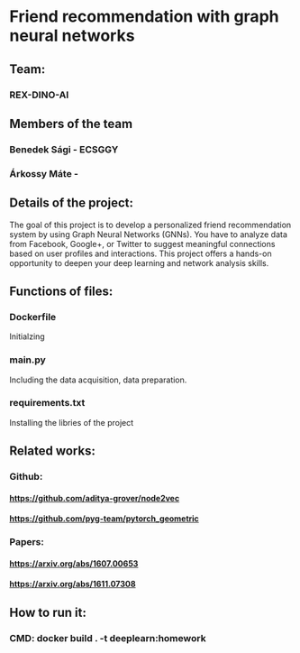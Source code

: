 # Friend recommendation with graph neural networks
## Team:
### REX-DINO-AI 
## Members of the team
### Benedek Sági - ECSGGY
### Árkossy Máte - 
## Details of the project:

The goal of this project is to develop a personalized friend recommendation system by using Graph Neural Networks (GNNs). You have to analyze data from Facebook, Google+, or Twitter to suggest meaningful connections based on user profiles and interactions. This project offers a hands-on opportunity to deepen your deep learning and network analysis skills.

## Functions of files:
### Dockerfile
Initialzing
### main.py
Including the data acquisition, data preparation.
### requirements.txt
Installing the libries of the project
## Related works:
### Github:
#### https://github.com/aditya-grover/node2vec
#### https://github.com/pyg-team/pytorch_geometric
### Papers:
#### https://arxiv.org/abs/1607.00653
#### https://arxiv.org/abs/1611.07308

## How to run it:
### CMD: docker build . -t deeplearn:homework
